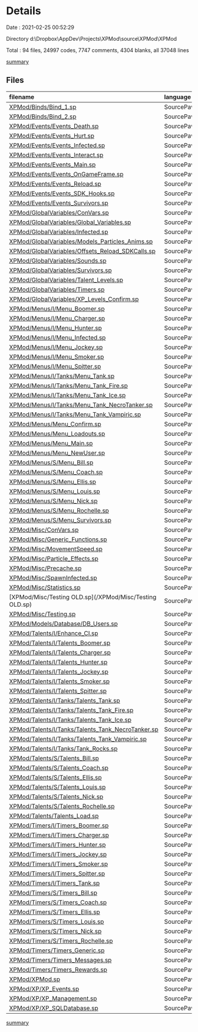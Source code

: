 # Details

Date : 2021-02-25 00:52:29

Directory d:\Dropbox\AppDev\Projects\XPMod\source\XPMod\XPMod

Total : 94 files,  24997 codes, 7747 comments, 4304 blanks, all 37048 lines

[summary](results.md)

## Files
| filename | language | code | comment | blank | total |
| :--- | :--- | ---: | ---: | ---: | ---: |
| [XPMod/Binds/Bind_1.sp](/XPMod/Binds/Bind_1.sp) | SourcePawn | 682 | 68 | 51 | 801 |
| [XPMod/Binds/Bind_2.sp](/XPMod/Binds/Bind_2.sp) | SourcePawn | 432 | 15 | 32 | 479 |
| [XPMod/Events/Events_Death.sp](/XPMod/Events/Events_Death.sp) | SourcePawn | 89 | 41 | 35 | 165 |
| [XPMod/Events/Events_Hurt.sp](/XPMod/Events/Events_Hurt.sp) | SourcePawn | 169 | 53 | 33 | 255 |
| [XPMod/Events/Events_Infected.sp](/XPMod/Events/Events_Infected.sp) | SourcePawn | 746 | 89 | 167 | 1,002 |
| [XPMod/Events/Events_Interact.sp](/XPMod/Events/Events_Interact.sp) | SourcePawn | 819 | 360 | 32 | 1,211 |
| [XPMod/Events/Events_Main.sp](/XPMod/Events/Events_Main.sp) | SourcePawn | 499 | 171 | 101 | 771 |
| [XPMod/Events/Events_OnGameFrame.sp](/XPMod/Events/Events_OnGameFrame.sp) | SourcePawn | 189 | 21 | 33 | 243 |
| [XPMod/Events/Events_Reload.sp](/XPMod/Events/Events_Reload.sp) | SourcePawn | 263 | 801 | 87 | 1,151 |
| [XPMod/Events/Events_SDK_Hooks.sp](/XPMod/Events/Events_SDK_Hooks.sp) | SourcePawn | 31 | 11 | 9 | 51 |
| [XPMod/Events/Events_Survivors.sp](/XPMod/Events/Events_Survivors.sp) | SourcePawn | 866 | 698 | 121 | 1,685 |
| [XPMod/GlobalVariables/ConVars.sp](/XPMod/GlobalVariables/ConVars.sp) | SourcePawn | 16 | 6 | 4 | 26 |
| [XPMod/GlobalVariables/Global_Variables.sp](/XPMod/GlobalVariables/Global_Variables.sp) | SourcePawn | 97 | 112 | 46 | 255 |
| [XPMod/GlobalVariables/Infected.sp](/XPMod/GlobalVariables/Infected.sp) | SourcePawn | 209 | 49 | 16 | 274 |
| [XPMod/GlobalVariables/Models_Particles_Anims.sp](/XPMod/GlobalVariables/Models_Particles_Anims.sp) | SourcePawn | 120 | 27 | 28 | 175 |
| [XPMod/GlobalVariables/Offsets_Reload_SDKCalls.sp](/XPMod/GlobalVariables/Offsets_Reload_SDKCalls.sp) | SourcePawn | 49 | 18 | 8 | 75 |
| [XPMod/GlobalVariables/Sounds.sp](/XPMod/GlobalVariables/Sounds.sp) | SourcePawn | 84 | 5 | 2 | 91 |
| [XPMod/GlobalVariables/Survivors.sp](/XPMod/GlobalVariables/Survivors.sp) | SourcePawn | 206 | 48 | 16 | 270 |
| [XPMod/GlobalVariables/Talent_Levels.sp](/XPMod/GlobalVariables/Talent_Levels.sp) | SourcePawn | 55 | 18 | 18 | 91 |
| [XPMod/GlobalVariables/Timers.sp](/XPMod/GlobalVariables/Timers.sp) | SourcePawn | 19 | 1 | 0 | 20 |
| [XPMod/GlobalVariables/XP_Levels_Confirm.sp](/XPMod/GlobalVariables/XP_Levels_Confirm.sp) | SourcePawn | 84 | 11 | 6 | 101 |
| [XPMod/Menus/I/Menu_Boomer.sp](/XPMod/Menus/I/Menu_Boomer.sp) | SourcePawn | 211 | 132 | 26 | 369 |
| [XPMod/Menus/I/Menu_Charger.sp](/XPMod/Menus/I/Menu_Charger.sp) | SourcePawn | 216 | 20 | 32 | 268 |
| [XPMod/Menus/I/Menu_Hunter.sp](/XPMod/Menus/I/Menu_Hunter.sp) | SourcePawn | 211 | 48 | 29 | 288 |
| [XPMod/Menus/I/Menu_Infected.sp](/XPMod/Menus/I/Menu_Infected.sp) | SourcePawn | 523 | 35 | 23 | 581 |
| [XPMod/Menus/I/Menu_Jockey.sp](/XPMod/Menus/I/Menu_Jockey.sp) | SourcePawn | 211 | 13 | 31 | 255 |
| [XPMod/Menus/I/Menu_Smoker.sp](/XPMod/Menus/I/Menu_Smoker.sp) | SourcePawn | 211 | 13 | 32 | 256 |
| [XPMod/Menus/I/Menu_Spitter.sp](/XPMod/Menus/I/Menu_Spitter.sp) | SourcePawn | 321 | 26 | 46 | 393 |
| [XPMod/Menus/I/Tanks/Menu_Tank.sp](/XPMod/Menus/I/Tanks/Menu_Tank.sp) | SourcePawn | 90 | 9 | 13 | 112 |
| [XPMod/Menus/I/Tanks/Menu_Tank_Fire.sp](/XPMod/Menus/I/Tanks/Menu_Tank_Fire.sp) | SourcePawn | 40 | 0 | 5 | 45 |
| [XPMod/Menus/I/Tanks/Menu_Tank_Ice.sp](/XPMod/Menus/I/Tanks/Menu_Tank_Ice.sp) | SourcePawn | 40 | 0 | 5 | 45 |
| [XPMod/Menus/I/Tanks/Menu_Tank_NecroTanker.sp](/XPMod/Menus/I/Tanks/Menu_Tank_NecroTanker.sp) | SourcePawn | 50 | 0 | 5 | 55 |
| [XPMod/Menus/I/Tanks/Menu_Tank_Vampiric.sp](/XPMod/Menus/I/Tanks/Menu_Tank_Vampiric.sp) | SourcePawn | 43 | 0 | 5 | 48 |
| [XPMod/Menus/Menu_Confirm.sp](/XPMod/Menus/Menu_Confirm.sp) | SourcePawn | 181 | 42 | 35 | 258 |
| [XPMod/Menus/Menu_Loadouts.sp](/XPMod/Menus/Menu_Loadouts.sp) | SourcePawn | 1,529 | 92 | 144 | 1,765 |
| [XPMod/Menus/Menu_Main.sp](/XPMod/Menus/Menu_Main.sp) | SourcePawn | 410 | 30 | 61 | 501 |
| [XPMod/Menus/Menu_NewUser.sp](/XPMod/Menus/Menu_NewUser.sp) | SourcePawn | 122 | 23 | 19 | 164 |
| [XPMod/Menus/S/Menu_Bill.sp](/XPMod/Menus/S/Menu_Bill.sp) | SourcePawn | 255 | 16 | 88 | 359 |
| [XPMod/Menus/S/Menu_Coach.sp](/XPMod/Menus/S/Menu_Coach.sp) | SourcePawn | 255 | 16 | 65 | 336 |
| [XPMod/Menus/S/Menu_Ellis.sp](/XPMod/Menus/S/Menu_Ellis.sp) | SourcePawn | 255 | 16 | 68 | 339 |
| [XPMod/Menus/S/Menu_Louis.sp](/XPMod/Menus/S/Menu_Louis.sp) | SourcePawn | 259 | 53 | 67 | 379 |
| [XPMod/Menus/S/Menu_Nick.sp](/XPMod/Menus/S/Menu_Nick.sp) | SourcePawn | 255 | 17 | 57 | 329 |
| [XPMod/Menus/S/Menu_Rochelle.sp](/XPMod/Menus/S/Menu_Rochelle.sp) | SourcePawn | 340 | 15 | 74 | 429 |
| [XPMod/Menus/S/Menu_Survivors.sp](/XPMod/Menus/S/Menu_Survivors.sp) | SourcePawn | 149 | 6 | 18 | 173 |
| [XPMod/Misc/ConVars.sp](/XPMod/Misc/ConVars.sp) | SourcePawn | 47 | 37 | 20 | 104 |
| [XPMod/Misc/Generic_Functions.sp](/XPMod/Misc/Generic_Functions.sp) | SourcePawn | 1,524 | 388 | 231 | 2,143 |
| [XPMod/Misc/MovementSpeed.sp](/XPMod/Misc/MovementSpeed.sp) | SourcePawn | 238 | 59 | 68 | 365 |
| [XPMod/Misc/Particle_Effects.sp](/XPMod/Misc/Particle_Effects.sp) | SourcePawn | 432 | 66 | 68 | 566 |
| [XPMod/Misc/Precache.sp](/XPMod/Misc/Precache.sp) | SourcePawn | 287 | 61 | 35 | 383 |
| [XPMod/Misc/SpawnInfected.sp](/XPMod/Misc/SpawnInfected.sp) | SourcePawn | 87 | 85 | 40 | 212 |
| [XPMod/Misc/Statistics.sp](/XPMod/Misc/Statistics.sp) | SourcePawn | 180 | 10 | 33 | 223 |
| [XPMod/Misc/Testing OLD.sp](/XPMod/Misc/Testing OLD.sp) | SourcePawn | 50 | 1,283 | 150 | 1,483 |
| [XPMod/Misc/Testing.sp](/XPMod/Misc/Testing.sp) | SourcePawn | 189 | 67 | 82 | 338 |
| [XPMod/Models/Database/DB_Users.sp](/XPMod/Models/Database/DB_Users.sp) | SourcePawn | 36 | 40 | 3 | 79 |
| [XPMod/Talents/I/Enhance_CI.sp](/XPMod/Talents/I/Enhance_CI.sp) | SourcePawn | 182 | 91 | 60 | 333 |
| [XPMod/Talents/I/Talents_Boomer.sp](/XPMod/Talents/I/Talents_Boomer.sp) | SourcePawn | 240 | 13 | 32 | 285 |
| [XPMod/Talents/I/Talents_Charger.sp](/XPMod/Talents/I/Talents_Charger.sp) | SourcePawn | 146 | 81 | 21 | 248 |
| [XPMod/Talents/I/Talents_Hunter.sp](/XPMod/Talents/I/Talents_Hunter.sp) | SourcePawn | 259 | 51 | 20 | 330 |
| [XPMod/Talents/I/Talents_Jockey.sp](/XPMod/Talents/I/Talents_Jockey.sp) | SourcePawn | 89 | 16 | 11 | 116 |
| [XPMod/Talents/I/Talents_Smoker.sp](/XPMod/Talents/I/Talents_Smoker.sp) | SourcePawn | 105 | 24 | 19 | 148 |
| [XPMod/Talents/I/Talents_Spitter.sp](/XPMod/Talents/I/Talents_Spitter.sp) | SourcePawn | 310 | 21 | 46 | 377 |
| [XPMod/Talents/I/Tanks/Talents_Tank.sp](/XPMod/Talents/I/Tanks/Talents_Tank.sp) | SourcePawn | 175 | 55 | 37 | 267 |
| [XPMod/Talents/I/Tanks/Talents_Tank_Fire.sp](/XPMod/Talents/I/Tanks/Talents_Tank_Fire.sp) | SourcePawn | 171 | 38 | 48 | 257 |
| [XPMod/Talents/I/Tanks/Talents_Tank_Ice.sp](/XPMod/Talents/I/Tanks/Talents_Tank_Ice.sp) | SourcePawn | 295 | 45 | 82 | 422 |
| [XPMod/Talents/I/Tanks/Talents_Tank_NecroTanker.sp](/XPMod/Talents/I/Tanks/Talents_Tank_NecroTanker.sp) | SourcePawn | 296 | 154 | 89 | 539 |
| [XPMod/Talents/I/Tanks/Talents_Tank_Vampiric.sp](/XPMod/Talents/I/Tanks/Talents_Tank_Vampiric.sp) | SourcePawn | 245 | 66 | 68 | 379 |
| [XPMod/Talents/I/Tanks/Tank_Rocks.sp](/XPMod/Talents/I/Tanks/Tank_Rocks.sp) | SourcePawn | 206 | 54 | 42 | 302 |
| [XPMod/Talents/S/Talents_Bill.sp](/XPMod/Talents/S/Talents_Bill.sp) | SourcePawn | 316 | 32 | 35 | 383 |
| [XPMod/Talents/S/Talents_Coach.sp](/XPMod/Talents/S/Talents_Coach.sp) | SourcePawn | 723 | 129 | 68 | 920 |
| [XPMod/Talents/S/Talents_Ellis.sp](/XPMod/Talents/S/Talents_Ellis.sp) | SourcePawn | 404 | 568 | 79 | 1,051 |
| [XPMod/Talents/S/Talents_Louis.sp](/XPMod/Talents/S/Talents_Louis.sp) | SourcePawn | 227 | 50 | 64 | 341 |
| [XPMod/Talents/S/Talents_Nick.sp](/XPMod/Talents/S/Talents_Nick.sp) | SourcePawn | 738 | 77 | 78 | 893 |
| [XPMod/Talents/S/Talents_Rochelle.sp](/XPMod/Talents/S/Talents_Rochelle.sp) | SourcePawn | 507 | 26 | 51 | 584 |
| [XPMod/Talents/Talents_Load.sp](/XPMod/Talents/Talents_Load.sp) | SourcePawn | 84 | 7 | 14 | 105 |
| [XPMod/Timers/I/Timers_Boomer.sp](/XPMod/Timers/I/Timers_Boomer.sp) | SourcePawn | 103 | 35 | 36 | 174 |
| [XPMod/Timers/I/Timers_Charger.sp](/XPMod/Timers/I/Timers_Charger.sp) | SourcePawn | 57 | 29 | 15 | 101 |
| [XPMod/Timers/I/Timers_Hunter.sp](/XPMod/Timers/I/Timers_Hunter.sp) | SourcePawn | 82 | 20 | 28 | 130 |
| [XPMod/Timers/I/Timers_Jockey.sp](/XPMod/Timers/I/Timers_Jockey.sp) | SourcePawn | 75 | 24 | 29 | 128 |
| [XPMod/Timers/I/Timers_Smoker.sp](/XPMod/Timers/I/Timers_Smoker.sp) | SourcePawn | 197 | 36 | 49 | 282 |
| [XPMod/Timers/I/Timers_Spitter.sp](/XPMod/Timers/I/Timers_Spitter.sp) | SourcePawn | 165 | 85 | 57 | 307 |
| [XPMod/Timers/I/Timers_Tank.sp](/XPMod/Timers/I/Timers_Tank.sp) | SourcePawn | 113 | 9 | 35 | 157 |
| [XPMod/Timers/S/Timers_Bill.sp](/XPMod/Timers/S/Timers_Bill.sp) | SourcePawn | 130 | 13 | 18 | 161 |
| [XPMod/Timers/S/Timers_Coach.sp](/XPMod/Timers/S/Timers_Coach.sp) | SourcePawn | 412 | 25 | 52 | 489 |
| [XPMod/Timers/S/Timers_Ellis.sp](/XPMod/Timers/S/Timers_Ellis.sp) | SourcePawn | 58 | 20 | 20 | 98 |
| [XPMod/Timers/S/Timers_Louis.sp](/XPMod/Timers/S/Timers_Louis.sp) | SourcePawn | 55 | 2 | 19 | 76 |
| [XPMod/Timers/S/Timers_Nick.sp](/XPMod/Timers/S/Timers_Nick.sp) | SourcePawn | 134 | 62 | 27 | 223 |
| [XPMod/Timers/S/Timers_Rochelle.sp](/XPMod/Timers/S/Timers_Rochelle.sp) | SourcePawn | 96 | 0 | 18 | 114 |
| [XPMod/Timers/Timers_Generic.sp](/XPMod/Timers/Timers_Generic.sp) | SourcePawn | 210 | 66 | 49 | 325 |
| [XPMod/Timers/Timers_Messages.sp](/XPMod/Timers/Timers_Messages.sp) | SourcePawn | 76 | 0 | 7 | 83 |
| [XPMod/Timers/Timers_Rewards.sp](/XPMod/Timers/Timers_Rewards.sp) | SourcePawn | 75 | 0 | 22 | 97 |
| [XPMod/XPMod.sp](/XPMod/XPMod.sp) | SourcePawn | 627 | 132 | 92 | 851 |
| [XPMod/XP/XP_Events.sp](/XPMod/XP/XP_Events.sp) | SourcePawn | 114 | 12 | 19 | 145 |
| [XPMod/XP/XP_Management.sp](/XPMod/XP/XP_Management.sp) | SourcePawn | 1,062 | 73 | 114 | 1,249 |
| [XPMod/XP/XP_SQLDatabase.sp](/XPMod/XP/XP_SQLDatabase.sp) | SourcePawn | 467 | 165 | 111 | 743 |

[summary](results.md)